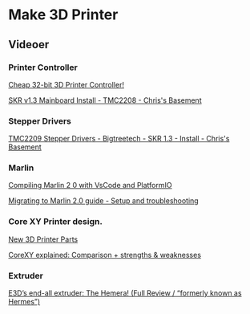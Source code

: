 # Make 3D Printer
## Videoer
### Printer Controller
[Cheap 32-bit 3D Printer Controller!](https://www.youtube.com/watch?v=HOryknQnOd4&t=638s)

[SKR v1.3 Mainboard Install - TMC2208 - Chris's Basement
](https://www.youtube.com/watch?v=duNHOPlh2Pg)

### Stepper Drivers
[TMC2209 Stepper Drivers - Bigtreetech - SKR 1.3 - Install - Chris's Basement
](https://www.youtube.com/watch?v=H5ea2iyOscg)

### Marlin
[Compiling Marlin 2 0 with VsCode and PlatformIO
](https://www.youtube.com/watch?v=KZZXaDGCWpo)

[Migrating to Marlin 2.0 guide - Setup and troubleshooting
](https://www.youtube.com/watch?v=_IafavTl1fA)

### Core XY Printer design.
[New 3D Printer Parts](https://www.youtube.com/watch?v=n2jM6v3E7sU&list=PLIaArjwViQRVAERWRrYfe9rtiwvvRGCzw
)

[CoreXY explained: Comparison + strengths & weaknesses](https://www.youtube.com/watch?v=_ramiM3KHYE&t=68s)


### Extruder
[E3D’s end-all extruder: The Hemera! (Full Review / “formerly known as Hermes”)](https://www.youtube.com/watch?v=XOqOd10e7RE)